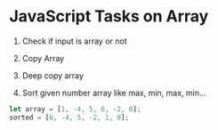 # JavaScript Tasks on Array

1. Check if input is array or not

2. Copy Array

3. Deep copy array

4. Sort given number array like max, min, max, min...

```javascript
let array = [1, -4, 5, 6, -2, 0];
sorted = [6, -4, 5, -2, 1, 0];
```
